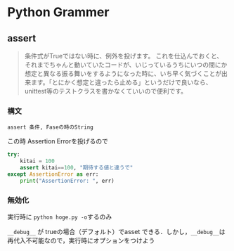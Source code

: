 # Python Grammer



## assert

> 条件式がTrueではない時に、例外を投げます。
> これを仕込んでおくと、それまでちゃんと動いていたコードが、いじっているうちにいつの間にか想定と異なる振る舞いをするようになった時に、いち早く気づくことが出来ます。「とにかく想定と違ったら止める」というだけで良いなら、unittest等のテストクラスを書かなくていいので便利です。



### 構文

`assert 条件, Faseの時のString`

この時 Assertion Errorを投げるので

```python
try:
    kitai = 100
    assert kitai==100, "期待する値と違うで"
except AssertionError as err:
    print("AssertionError: ", err)
```

### 無効化

実行時に `python hoge.py -o`するのみ

`__debug__` が trueの場合（デフォルト）でasset できる．しかし，`__debug__`は再代入不可能なので，実行時にオプションをつけよう

